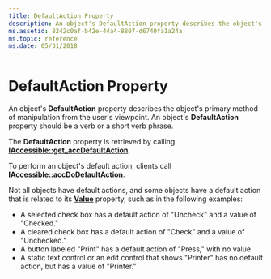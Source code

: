 ```yaml
---
title: DefaultAction Property
description: An object's DefaultAction property describes the object's primary method of manipulation from the user's viewpoint. An object's DefaultAction property should be a verb or a short verb phrase.
ms.assetid: 8242c0af-b42e-44a4-8807-d6740fa1a24a
ms.topic: reference
ms.date: 05/31/2018
---
```


# DefaultAction Property

An object's **DefaultAction** property describes the object's primary method of manipulation from the user's viewpoint. An object's **DefaultAction** property should be a verb or a short verb phrase.

The **DefaultAction** property is retrieved by calling [**IAccessible::get\_accDefaultAction**](/windows/desktop/api/Oleacc/nf-oleacc-iaccessible-get_accdefaultaction).

To perform an object's default action, clients call [**IAccessible::accDoDefaultAction**](/windows/desktop/api/Oleacc/nf-oleacc-iaccessible-accdodefaultaction).

Not all objects have default actions, and some objects have a default action that is related to its [**Value**](value-property.md) property, such as in the following examples:

-   A selected check box has a default action of "Uncheck" and a value of "Checked."
-   A cleared check box has a default action of "Check" and a value of "Unchecked."
-   A button labeled "Print" has a default action of "Press," with no value.
-   A static text control or an edit control that shows "Printer" has no default action, but has a value of "Printer."

 

 




